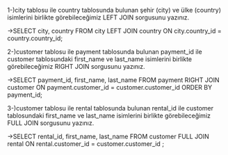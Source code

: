 1-)city tablosu ile country tablosunda bulunan şehir (city) ve ülke (country) isimlerini birlikte görebileceğimiz LEFT JOIN sorgusunu yazınız.

->SELECT city, country FROM city LEFT JOIN country ON city.country_id = country.country_id;

2-)customer tablosu ile payment tablosunda bulunan payment_id ile customer tablosundaki first_name ve last_name isimlerini birlikte görebileceğimiz RIGHT JOIN sorgusunu yazınız.

->SELECT payment_id, first_name, last_name FROM payment RIGHT JOIN customer ON payment.customer_id = customer.customer_id ORDER BY payment_id;


3-)customer tablosu ile rental tablosunda bulunan rental_id ile customer tablosundaki first_name ve last_name isimlerini birlikte görebileceğimiz FULL JOIN sorgusunu yazınız.

->SELECT rental_id, first_name, last_name FROM customer FULL JOIN rental ON rental.customer_id = customer.customer_id ;

